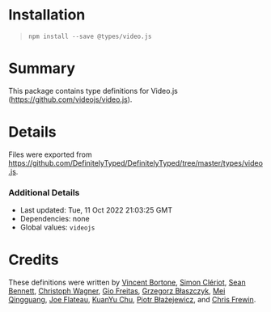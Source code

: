 # Installation
> `npm install --save @types/video.js`

# Summary
This package contains type definitions for Video.js (https://github.com/videojs/video.js).

# Details
Files were exported from https://github.com/DefinitelyTyped/DefinitelyTyped/tree/master/types/video.js.

### Additional Details
 * Last updated: Tue, 11 Oct 2022 21:03:25 GMT
 * Dependencies: none
 * Global values: `videojs`

# Credits
These definitions were written by [Vincent Bortone](https://github.com/vbortone), [Simon Clériot](https://github.com/scleriot), [Sean Bennett](https://github.com/SWBennett06), [Christoph Wagner](https://github.com/IgelCampus), [Gio Freitas](https://github.com/giofreitas), [Grzegorz Błaszczyk](https://github.com/gjanblaszczyk), [Mei Qingguang](https://github.com/meikidd), [Joe Flateau](https://github.com/joeflateau), [KuanYu Chu](https://github.com/ckybonist), [Piotr Błażejewicz](https://github.com/peterblazejewicz), and [Chris Frewin](https://github.com/princefishthrower).
